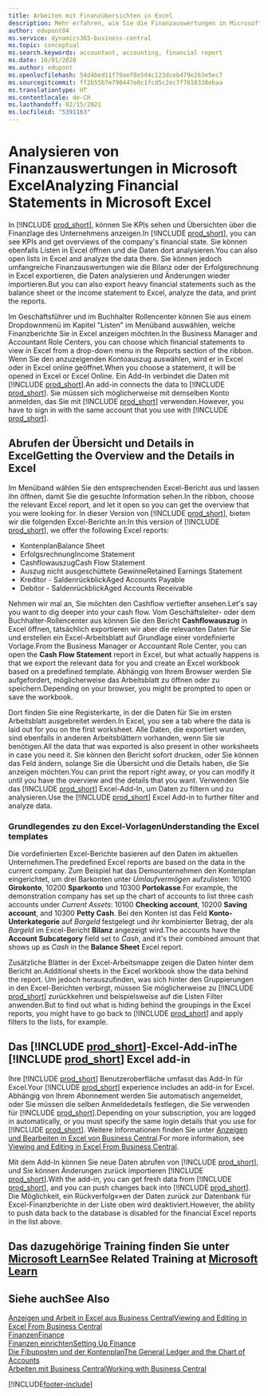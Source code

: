 ```yaml
---
title: Arbeiten mit Finanzübersichten in Excel
description: Mehr erfahren, wie Sie die Finanzauswertungen in Microsoft Excel von Business Central für eine bessere Analyse öffnen können.
author: edupont04
ms.service: dynamics365-business-central
ms.topic: conceptual
ms.search.keywords: accountant, accounting, financial report
ms.date: 10/01/2020
ms.author: edupont
ms.openlocfilehash: 54d4bed11f79aef8e5d4c123dceb479e263e5ec7
ms.sourcegitcommit: ff2b55b7e790447e0c1fcd5c2ec7f7610338ebaa
ms.translationtype: HT
ms.contentlocale: de-CH
ms.lasthandoff: 02/15/2021
ms.locfileid: "5391163"
---
```

# <a name="analyzing-financial-statements-in-microsoft-excel"></a><span data-ttu-id="d3bc3-103">Analysieren von Finanzauswertungen in Microsoft Excel</span><span class="sxs-lookup"><span data-stu-id="d3bc3-103">Analyzing Financial Statements in Microsoft Excel</span></span>

<span data-ttu-id="d3bc3-104">In [!INCLUDE [prod_short](includes/prod_short.md)], können Sie KPIs sehen und Übersichten über die Finanzlage des Unternehmens anzeigen.</span><span class="sxs-lookup"><span data-stu-id="d3bc3-104">In [!INCLUDE [prod_short](includes/prod_short.md)], you can see KPIs and get overviews of the company's financial state.</span></span> <span data-ttu-id="d3bc3-105">Sie können ebenfalls Listen in Excel öffnen und die Daten dort analysieren.</span><span class="sxs-lookup"><span data-stu-id="d3bc3-105">You can also open lists in Excel and analyze the data there.</span></span> <span data-ttu-id="d3bc3-106">Sie können jedoch umfangreiche Finanzauswertungen wie die Bilanz oder der Erfolgsrechnung in Excel exportieren, die Daten analysieren und Änderungen wieder importieren.</span><span class="sxs-lookup"><span data-stu-id="d3bc3-106">But you can also export heavy financial statements such as the balance sheet or the income statement to Excel, analyze the data, and print the reports.</span></span>  

<span data-ttu-id="d3bc3-107">Im Geschäftsführer und im Buchhalter Rollencenter können Sie aus einem Dropdownmenü im Kapitel "Listen" im Menüband auswählen, welche Finanzberichte Sie in Excel anzeigen möchten.</span><span class="sxs-lookup"><span data-stu-id="d3bc3-107">In the Business Manager and Accountant Role Centers, you can choose which financial statements to view in Excel from a drop-down menu in the Reports section of the ribbon.</span></span> <span data-ttu-id="d3bc3-108">Wenn Sie den anzuzeigenden Kontoauszug auswählen, wird er in Excel oder in Excel online geöffnet.</span><span class="sxs-lookup"><span data-stu-id="d3bc3-108">When you choose a statement, it will be opened in Excel or Excel Online.</span></span> <span data-ttu-id="d3bc3-109">Ein Add-In verbindet die Daten mit [!INCLUDE [prod_short](includes/prod_short.md)].</span><span class="sxs-lookup"><span data-stu-id="d3bc3-109">An add-in connects the data to [!INCLUDE [prod_short](includes/prod_short.md)].</span></span> <span data-ttu-id="d3bc3-110">Sie müssen sich möglicherweise mit demselben Konto anmelden, das Sie mit [!INCLUDE [prod_short](includes/prod_short.md)] verwenden.</span><span class="sxs-lookup"><span data-stu-id="d3bc3-110">However, you have to sign in with the same account that you use with [!INCLUDE [prod_short](includes/prod_short.md)].</span></span>  

## <a name="getting-the-overview-and-the-details-in-excel"></a><span data-ttu-id="d3bc3-111">Abrufen der Übersicht und Details in Excel</span><span class="sxs-lookup"><span data-stu-id="d3bc3-111">Getting the Overview and the Details in Excel</span></span>

<span data-ttu-id="d3bc3-112">Im Menüband wählen Sie den entsprechenden Excel-Bericht aus und lassen ihn öffnen, damit Sie die gesuchte Information sehen.</span><span class="sxs-lookup"><span data-stu-id="d3bc3-112">In the ribbon, choose the relevant Excel report, and let it open so you can get the overview that you were looking for.</span></span> <span data-ttu-id="d3bc3-113">In dieser Version von [!INCLUDE [prod_short](includes/prod_short.md)], bieten wir die folgenden Excel-Berichte an:</span><span class="sxs-lookup"><span data-stu-id="d3bc3-113">In this version of [!INCLUDE [prod_short](includes/prod_short.md)], we offer the following Excel reports:</span></span>

- <span data-ttu-id="d3bc3-114">Kontenplan</span><span class="sxs-lookup"><span data-stu-id="d3bc3-114">Balance Sheet</span></span>  
- <span data-ttu-id="d3bc3-115">Erfolgsrechnung</span><span class="sxs-lookup"><span data-stu-id="d3bc3-115">Income Statement</span></span>  
- <span data-ttu-id="d3bc3-116">Cashflowauszug</span><span class="sxs-lookup"><span data-stu-id="d3bc3-116">Cash Flow Statement</span></span>  
- <span data-ttu-id="d3bc3-117">Auszug nicht ausgeschüttete Gewinne</span><span class="sxs-lookup"><span data-stu-id="d3bc3-117">Retained Earnings Statement</span></span>  
- <span data-ttu-id="d3bc3-118">Kreditor - Saldenrückblick</span><span class="sxs-lookup"><span data-stu-id="d3bc3-118">Aged Accounts Payable</span></span>  
- <span data-ttu-id="d3bc3-119">Debitor - Saldenrückblick</span><span class="sxs-lookup"><span data-stu-id="d3bc3-119">Aged Accounts Receivable</span></span>  

<span data-ttu-id="d3bc3-120">Nehmen wir mal an, Sie möchten den Cashflow vertiefter ansehen.</span><span class="sxs-lookup"><span data-stu-id="d3bc3-120">Let's say you want to dig deeper into your cash flow.</span></span> <span data-ttu-id="d3bc3-121">Vom Geschäftsleiter- oder dem Buchhalter-Rollencenter aus können Sie den Bericht **Cashflowauszug** in Excel öffnen, tatsächlich exportieren wir aber die relevanten Daten für Sie und erstellen ein Excel-Arbeitsblatt auf Grundlage einer vordefinierte Vorlage.</span><span class="sxs-lookup"><span data-stu-id="d3bc3-121">From the Business Manager or Accountant Role Center, you can open the **Cash Flow Statement** report in Excel, but what actually happens is that we export the relevant data for you and create an Excel workbook based on a predefined template.</span></span> <span data-ttu-id="d3bc3-122">Abhängig von Ihrem Browser werden Sie aufgefordert, möglicherweise das Arbeitsblatt zu öffnen oder zu speichern.</span><span class="sxs-lookup"><span data-stu-id="d3bc3-122">Depending on your browser, you might be prompted to open or save the workbook.</span></span>  

<span data-ttu-id="d3bc3-123">Dort finden Sie eine Registerkarte, in der die Daten für Sie im ersten Arbeitsblatt ausgebreitet werden.</span><span class="sxs-lookup"><span data-stu-id="d3bc3-123">In Excel, you see a tab where the data is laid out for you on the first worksheet.</span></span> <span data-ttu-id="d3bc3-124">Alle Daten, die exportiert wurden, sind ebenfalls in anderen Arbeitsblättern vorhanden, wenn Sie sie benötigen.</span><span class="sxs-lookup"><span data-stu-id="d3bc3-124">All the data that was exported is also present in other worksheets in case you need it.</span></span> <span data-ttu-id="d3bc3-125">Sie können den Bericht sofort drucken, oder Sie können das Feld ändern, solange Sie die Übersicht und die Details haben, die Sie anzeigen möchten.</span><span class="sxs-lookup"><span data-stu-id="d3bc3-125">You can print the report right away, or you can modify it until you have the overview and the details that you want.</span></span> <span data-ttu-id="d3bc3-126">Verwenden Sie das [!INCLUDE [prod_short](includes/prod_short.md)] Excel-Add-In, um Daten zu filtern und zu analysieren.</span><span class="sxs-lookup"><span data-stu-id="d3bc3-126">Use the [!INCLUDE [prod_short](includes/prod_short.md)] Excel Add-in to further filter and analyze data.</span></span>  

### <a name="understanding-the-excel-templates"></a><span data-ttu-id="d3bc3-127">Grundlegendes zu den Excel-Vorlagen</span><span class="sxs-lookup"><span data-stu-id="d3bc3-127">Understanding the Excel templates</span></span>

<span data-ttu-id="d3bc3-128">Die vordefinierten Excel-Berichte basieren auf den Daten im aktuellen Unternehmen.</span><span class="sxs-lookup"><span data-stu-id="d3bc3-128">The predefined Excel reports are based on the data in the current company.</span></span> <span data-ttu-id="d3bc3-129">Zum Beispiel hat das Demounternehmen den Kontenplan eingerichtet, um drei Barkonten unter *Umlaufvermögen* aufzulisten: 10100 **Girokonto**, 10200 **Sparkonto** und 10300 **Portokasse**.</span><span class="sxs-lookup"><span data-stu-id="d3bc3-129">For example, the demonstration company has set up the chart of accounts to list three cash accounts under *Current Assets*: 10100 **Checking account**, 10200 **Saving account**, and 10300 **Petty Cash**.</span></span> <span data-ttu-id="d3bc3-130">Bei den Konten ist das Feld **Konto-Unterkategorie** auf *Bargeld* festgelegt und ihr kombinierter Betrag, der als *Bargeld* im Excel-Bericht **Bilanz** angezeigt wird.</span><span class="sxs-lookup"><span data-stu-id="d3bc3-130">The accounts have the **Account Subcategory** field set to *Cash*, and it's their combined amount that shows up as *Cash* in the **Balance Sheet** Excel report.</span></span>  

<span data-ttu-id="d3bc3-131">Zusätzliche Blätter in der Excel-Arbeitsmappe zeigen die Daten hinter dem Bericht an.</span><span class="sxs-lookup"><span data-stu-id="d3bc3-131">Additional sheets in the Excel workbook show the data behind the report.</span></span> <span data-ttu-id="d3bc3-132">Um jedoch herauszufinden, was sich hinter den Gruppierungen in den Excel-Berichten verbirgt, müssen Sie möglicherweise zu [!INCLUDE [prod_short](includes/prod_short.md)] zurückkehren und beispielsweise auf die Listen Filter anwenden.</span><span class="sxs-lookup"><span data-stu-id="d3bc3-132">But to find out what is hiding behind the groupings in the Excel reports, you might have to go back to [!INCLUDE [prod_short](includes/prod_short.md)] and apply filters to the lists, for example.</span></span>  

## <a name="the-prod_short-excel-add-in"></a><span data-ttu-id="d3bc3-133">Das [!INCLUDE [prod_short](includes/prod_short.md)]-Excel-Add-in</span><span class="sxs-lookup"><span data-stu-id="d3bc3-133">The [!INCLUDE [prod_short](includes/prod_short.md)] Excel add-in</span></span>

<span data-ttu-id="d3bc3-134">Ihre [!INCLUDE [prod_short](includes/prod_short.md)] Benutzeroberfläche umfasst das Add-In für Excel.</span><span class="sxs-lookup"><span data-stu-id="d3bc3-134">Your [!INCLUDE [prod_short](includes/prod_short.md)] experience includes an add-in for Excel.</span></span> <span data-ttu-id="d3bc3-135">Abhängig von Ihrem Abonnement werden Sie automatisch angemeldet, oder Sie müssen die selben Anmeldedetails festlegen, die Sie verwenden für [!INCLUDE [prod_short](includes/prod_short.md)].</span><span class="sxs-lookup"><span data-stu-id="d3bc3-135">Depending on your subscription, you are logged in automatically, or you must specify the same login details that you use for [!INCLUDE [prod_short](includes/prod_short.md)].</span></span> <span data-ttu-id="d3bc3-136">Weitere Informationen finden Sie unter [Anzeigen und Bearbeiten in Excel von Business Central](across-work-with-excel.md).</span><span class="sxs-lookup"><span data-stu-id="d3bc3-136">For more information, see [Viewing and Editing in Excel From Business Central](across-work-with-excel.md).</span></span>  

<span data-ttu-id="d3bc3-137">Mit dem Add-In können Sie neue Daten abrufen von [!INCLUDE [prod_short](includes/prod_short.md)], und Sie können Änderungen zurück importieren [!INCLUDE [prod_short](includes/prod_short.md)].</span><span class="sxs-lookup"><span data-stu-id="d3bc3-137">With the add-in, you can get fresh data from [!INCLUDE [prod_short](includes/prod_short.md)], and you can push changes back into [!INCLUDE [prod_short](includes/prod_short.md)].</span></span> <span data-ttu-id="d3bc3-138">Die Möglichkeit, ein Rückverfolg«»en der Daten zurück zur Datenbank für Excel-Finanzberichte in der Liste oben wird deaktiviert.</span><span class="sxs-lookup"><span data-stu-id="d3bc3-138">However, the ability to push data back to the database is disabled for the financial Excel reports in the list above.</span></span>  

## <a name="see-related-training-at-microsoft-learn"></a><span data-ttu-id="d3bc3-139">Das dazugehörige Training finden Sie unter [Microsoft Learn](/learn/modules/configure-powerbi-excel-dynamics-365-business-central/index)</span><span class="sxs-lookup"><span data-stu-id="d3bc3-139">See Related Training at [Microsoft Learn](/learn/modules/configure-powerbi-excel-dynamics-365-business-central/index)</span></span>

## <a name="see-also"></a><span data-ttu-id="d3bc3-140">Siehe auch</span><span class="sxs-lookup"><span data-stu-id="d3bc3-140">See Also</span></span>

[<span data-ttu-id="d3bc3-141">Anzeigen und Arbeit in Excel aus Business Central</span><span class="sxs-lookup"><span data-stu-id="d3bc3-141">Viewing and Editing in Excel From Business Central</span></span>](across-work-with-excel.md)  
[<span data-ttu-id="d3bc3-142">Finanzen</span><span class="sxs-lookup"><span data-stu-id="d3bc3-142">Finance</span></span>](finance.md)  
[<span data-ttu-id="d3bc3-143">Finanzen einrichten</span><span class="sxs-lookup"><span data-stu-id="d3bc3-143">Setting Up Finance</span></span>](finance-setup-finance.md)  
[<span data-ttu-id="d3bc3-144">Die Fibuposten und der Kontenplan</span><span class="sxs-lookup"><span data-stu-id="d3bc3-144">The General Ledger and the Chart of Accounts</span></span>](finance-general-ledger.md)  
[<span data-ttu-id="d3bc3-145">Arbeiten mit  Business Central</span><span class="sxs-lookup"><span data-stu-id="d3bc3-145">Working with Business Central</span></span>](ui-work-product.md)  


[!INCLUDE[footer-include](includes/footer-banner.md)]